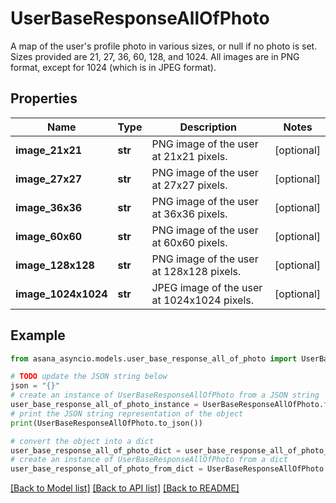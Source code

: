 # UserBaseResponseAllOfPhoto

A map of the user's profile photo in various sizes, or null if no photo is set. Sizes provided are 21, 27, 36, 60, 128, and 1024. All images are in PNG format, except for 1024 (which is in JPEG format).

## Properties

Name | Type | Description | Notes
------------ | ------------- | ------------- | -------------
**image_21x21** | **str** | PNG image of the user at 21x21 pixels. | [optional] 
**image_27x27** | **str** | PNG image of the user at 27x27 pixels. | [optional] 
**image_36x36** | **str** | PNG image of the user at 36x36 pixels. | [optional] 
**image_60x60** | **str** | PNG image of the user at 60x60 pixels. | [optional] 
**image_128x128** | **str** | PNG image of the user at 128x128 pixels. | [optional] 
**image_1024x1024** | **str** | JPEG image of the user at 1024x1024 pixels. | [optional] 

## Example

```python
from asana_asyncio.models.user_base_response_all_of_photo import UserBaseResponseAllOfPhoto

# TODO update the JSON string below
json = "{}"
# create an instance of UserBaseResponseAllOfPhoto from a JSON string
user_base_response_all_of_photo_instance = UserBaseResponseAllOfPhoto.from_json(json)
# print the JSON string representation of the object
print(UserBaseResponseAllOfPhoto.to_json())

# convert the object into a dict
user_base_response_all_of_photo_dict = user_base_response_all_of_photo_instance.to_dict()
# create an instance of UserBaseResponseAllOfPhoto from a dict
user_base_response_all_of_photo_from_dict = UserBaseResponseAllOfPhoto.from_dict(user_base_response_all_of_photo_dict)
```
[[Back to Model list]](../README.md#documentation-for-models) [[Back to API list]](../README.md#documentation-for-api-endpoints) [[Back to README]](../README.md)


